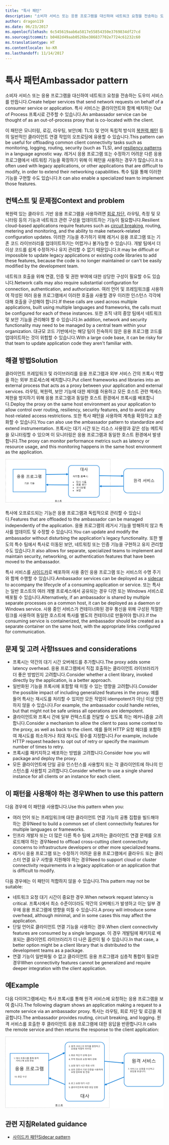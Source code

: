 ```yaml
---
title: "특사 패턴"
description: "소비자 서비스 또는 응용 프로그램을 대신하여 네트워크 요청을 전송하는 도우미 서비스를 만듭니다."
author: dragon119
ms.date: 06/23/2017
ms.openlocfilehash: 6c545619aab6a5817e55854350e3769834df27cd
ms.sourcegitcommit: b0482d49aab0526be386837702e7724c61232c60
ms.translationtype: HT
ms.contentlocale: ko-KR
ms.lasthandoff: 11/14/2017
---
```

# <a name="ambassador-pattern"></a><span data-ttu-id="867a4-103">특사 패턴</span><span class="sxs-lookup"><span data-stu-id="867a4-103">Ambassador pattern</span></span>

<span data-ttu-id="867a4-104">소비자 서비스 또는 응용 프로그램을 대신하여 네트워크 요청을 전송하는 도우미 서비스를 만듭니다.</span><span class="sxs-lookup"><span data-stu-id="867a4-104">Create helper services that send network requests on behalf of a consumer service or application.</span></span> <span data-ttu-id="867a4-105">특사 서비스는 클라이언트와 함께 배치하는 Out of Process 프록시로 간주할 수 있습니다.</span><span class="sxs-lookup"><span data-stu-id="867a4-105">An ambassador service can be thought of as an out-of-process proxy that is co-located with the client.</span></span>

<span data-ttu-id="867a4-106">이 패턴은 모니터링, 로깅, 라우팅, 보안(예: TLS) 및 언어 독립적 방식의 [복원력 패턴][resiliency-patterns] 등의 일반적인 클라이언트 연결 작업의 오프로딩에 유용할 수 있습니다.</span><span class="sxs-lookup"><span data-stu-id="867a4-106">This pattern can be useful for offloading common client connectivity tasks such as monitoring, logging, routing, security (such as TLS), and [resiliency patterns][resiliency-patterns] in a language agnostic way.</span></span> <span data-ttu-id="867a4-107">레거시 응용 프로그램 또는 수정하기 어려운 다른 응용 프로그램에서 네트워킹 기능을 확장하기 위해 이 패턴을 사용하는 경우가 많습니다.</span><span class="sxs-lookup"><span data-stu-id="867a4-107">It is often used with legacy applications, or other applications that are difficult to modify, in order to extend their networking capabilities.</span></span> <span data-ttu-id="867a4-108">특수 팀을 통해 이러한 기능을 구현할 수도 있습니다.</span><span class="sxs-lookup"><span data-stu-id="867a4-108">It can also enable a specialized team to implement those features.</span></span>

## <a name="context-and-problem"></a><span data-ttu-id="867a4-109">컨텍스트 및 문제점</span><span class="sxs-lookup"><span data-stu-id="867a4-109">Context and problem</span></span>

<span data-ttu-id="867a4-110">복원력 있는 클라우드 기반 응용 프로그램을 사용하려면 [회로 차단][circuit-breaker], 라우팅, 측정 및 모니터링 등의 기능과 네트워크 관련 구성을 업데이트하는 기능이 필요합니다.</span><span class="sxs-lookup"><span data-stu-id="867a4-110">Resilient cloud-based applications require features such as [circuit breaking][circuit-breaker], routing, metering and monitoring, and the ability to make network-related configuration updates.</span></span> <span data-ttu-id="867a4-111">이러한 기능을 추가하기 위해 레거시 응용 프로그램 또는 기존 코드 라이브러리를 업데이트하기는 어렵거나 불가능할 수 있습니다. 개발 팀에서 더 이상 코드를 쉽게 수정하거나 유지 관리할 수 없기 때문입니다.</span><span class="sxs-lookup"><span data-stu-id="867a4-111">It may be difficult or impossible to update legacy applications or existing code libraries to add these features, because the code is no longer maintained or can't be easily modified by the development team.</span></span>

<span data-ttu-id="867a4-112">네트워크 호출을 위해 연결, 인증 및 권한 부여에 대한 상당한 구성이 필요할 수도 있습니다.</span><span class="sxs-lookup"><span data-stu-id="867a4-112">Network calls may also require substantial configuration for connection, authentication, and authorization.</span></span> <span data-ttu-id="867a4-113">여러 언어 및 프레임워크를 사용하여 작성된 여러 응용 프로그램에서 이러한 호출을 사용할 경우 이러한 인스턴스 각각에 대해 호출을 구성해야 합니다.</span><span class="sxs-lookup"><span data-stu-id="867a4-113">If these calls are used across multiple applications, built using multiple languages and frameworks, the calls must be configured for each of these instances.</span></span> <span data-ttu-id="867a4-114">또한 조직 내의 중앙 팀에서 네트워크 및 보안 기능을 관리해야 할 수 있습니다.</span><span class="sxs-lookup"><span data-stu-id="867a4-114">In addition, network and security functionality may need to be managed by a central team within your organization.</span></span> <span data-ttu-id="867a4-115">대규모 코드 기반에서는 해당 팀이 친숙하지 않은 응용 프로그램 코드를 업데이트하는 것이 위험할 수 있습니다.</span><span class="sxs-lookup"><span data-stu-id="867a4-115">With a large code base, it can be risky for that team to update application code they aren't familiar with.</span></span>

## <a name="solution"></a><span data-ttu-id="867a4-116">해결 방법</span><span class="sxs-lookup"><span data-stu-id="867a4-116">Solution</span></span>

<span data-ttu-id="867a4-117">클라이언트 프레임워크 및 라이브러리를 응용 프로그램과 외부 서비스 간의 프록시 역할을 하는 외부 프로세스에 배치합니다.</span><span class="sxs-lookup"><span data-stu-id="867a4-117">Put client frameworks and libraries into an external process that acts as a proxy between your application and external services.</span></span> <span data-ttu-id="867a4-118">라우팅, 복원력, 보안 기능에 대한 제어를 허용하고 모든 호스트 관련 액세스 제한을 방지하기 위해 응용 프로그램과 동일한 호스트 환경에서 프록시를 배포합니다.</span><span class="sxs-lookup"><span data-stu-id="867a4-118">Deploy the proxy on the same host environment as your application to allow control over routing, resiliency, security features, and to avoid any host-related access restrictions.</span></span> <span data-ttu-id="867a4-119">또한 특사 패턴을 사용하여 계측을 확장하고 표준화할 수 있습니다.</span><span class="sxs-lookup"><span data-stu-id="867a4-119">You can also use the ambassador pattern to standardize and extend instrumentation.</span></span> <span data-ttu-id="867a4-120">프록시는 대기 시간 또는 리소스 사용량과 같은 성능 메트릭을 모니터링할 수 있으며 이 모니터링은 응용 프로그램과 동일한 호스트 환경에서 발생합니다.</span><span class="sxs-lookup"><span data-stu-id="867a4-120">The proxy can monitor performance metrics such as latency or resource usage, and this monitoring happens in the same host environment as the application.</span></span>

![](./_images/ambassador.png)

<span data-ttu-id="867a4-121">특사에 오프로드되는 기능은 응용 프로그램과 독립적으로 관리할 수 있습니다.</span><span class="sxs-lookup"><span data-stu-id="867a4-121">Features that are offloaded to the ambassador can be managed independently of the application.</span></span> <span data-ttu-id="867a4-122">응용 프로그램의 레거시 기능을 방해하지 않고 특사를 업데이트 및 수정할 수 있습니다.</span><span class="sxs-lookup"><span data-stu-id="867a4-122">You can update and modify the ambassador without disturbing the application's legacy functionality.</span></span> <span data-ttu-id="867a4-123">또한 별도의 특수 팀에서 특사로 이동된 보안, 네트워킹 또는 인증 기능을 구현하고 유지 관리할 수도 있습니다.</span><span class="sxs-lookup"><span data-stu-id="867a4-123">It also allows for separate, specialized teams to implement and maintain security, networking, or authentication features that have been moved to the ambassador.</span></span>

<span data-ttu-id="867a4-124">특사 서비스를 [사이드카][ sidecar]로 배포하여 사용 중인 응용 프로그램 또는 서비스의 수명 주기와 함께 수행할 수 있습니다.</span><span class="sxs-lookup"><span data-stu-id="867a4-124">Ambassador services can be deployed as a [sidecar][sidecar] to accompany the lifecycle of a consuming application or service.</span></span> <span data-ttu-id="867a4-125">또는 특사는 일반 호스트의 여러 개별 프로세스에서 공유되는 경우 디먼 또는 Windows 서비스로 배포될 수 있습니다.</span><span class="sxs-lookup"><span data-stu-id="867a4-125">Alternatively, if an ambassador is shared by multiple separate processes on a common host, it can be deployed as a daemon or Windows service.</span></span> <span data-ttu-id="867a4-126">사용 중인 서비스가 컨테이너화된 경우 통신을 위해 구성된 적절한 링크를 사용하여 동일한 호스트에 특사를 별도의 컨테이너로 만들어야 합니다.</span><span class="sxs-lookup"><span data-stu-id="867a4-126">If the consuming service is containerized, the ambassador should be created as a separate container on the same host, with the appropriate links configured for communication.</span></span>

## <a name="issues-and-considerations"></a><span data-ttu-id="867a4-127">문제 및 고려 사항</span><span class="sxs-lookup"><span data-stu-id="867a4-127">Issues and considerations</span></span>

- <span data-ttu-id="867a4-128">프록시는 약간의 대기 시간 오버헤드를 추가합니다.</span><span class="sxs-lookup"><span data-stu-id="867a4-128">The proxy adds some latency overhead.</span></span> <span data-ttu-id="867a4-129">응용 프로그램에서 직접 호출하는 클라이언트 라이브러리가 더 좋은 방법인지 고려합니다.</span><span class="sxs-lookup"><span data-stu-id="867a4-129">Consider whether a client library, invoked directly by the application, is a better approach.</span></span>
- <span data-ttu-id="867a4-130">일반화된 기능을 프록시에 포함할 때 미칠 수 있는 영향을 고려합니다.</span><span class="sxs-lookup"><span data-stu-id="867a4-130">Consider the possible impact of including generalized features in the proxy.</span></span> <span data-ttu-id="867a4-131">예를 들어 특사는 재시도를 처리할 수 있지만 모든 작업이 idempotent가 아닌 이상 안전하지 않을 수 있습니다.</span><span class="sxs-lookup"><span data-stu-id="867a4-131">For example, the ambassador could handle retries, but that might not be safe unless all operations are idempotent.</span></span>
- <span data-ttu-id="867a4-132">클라이언트와 프록시 간에 일부 컨텍스트를 전달할 수 있도록 하는 메커니즘을 고려합니다.</span><span class="sxs-lookup"><span data-stu-id="867a4-132">Consider a mechanism to allow the client to pass some context to the proxy, as well as back to the client.</span></span> <span data-ttu-id="867a4-133">예를 들어 HTTP 요청 헤더를 포함하여 재시도를 취소하거나 최대 재시도 횟수를 지정합니다.</span><span class="sxs-lookup"><span data-stu-id="867a4-133">For example, include HTTP request headers to opt out of retry or specify the maximum number of times to retry.</span></span>
- <span data-ttu-id="867a4-134">프록시를 패키지하고 배포하는 방법을 고려합니다.</span><span class="sxs-lookup"><span data-stu-id="867a4-134">Consider how you will package and deploy the proxy.</span></span>
- <span data-ttu-id="867a4-135">모든 클라이언트에 단일 공유 인스턴스를 사용할지 또는 각 클라이언트에 하나의 인스턴스를 사용할지 고려합니다.</span><span class="sxs-lookup"><span data-stu-id="867a4-135">Consider whether to use a single shared instance for all clients or an instance for each client.</span></span>

## <a name="when-to-use-this-pattern"></a><span data-ttu-id="867a4-136">이 패턴을 사용해야 하는 경우</span><span class="sxs-lookup"><span data-stu-id="867a4-136">When to use this pattern</span></span>

<span data-ttu-id="867a4-137">다음 경우에 이 패턴을 사용합니다.</span><span class="sxs-lookup"><span data-stu-id="867a4-137">Use this pattern when you:</span></span>

- <span data-ttu-id="867a4-138">여러 언어 또는 프레임워크에 대한 클라이언트 연결 기능의 공통 집합을 빌드해야 하는 경우</span><span class="sxs-lookup"><span data-stu-id="867a4-138">Need to build a common set of client connectivity features for multiple languages or frameworks.</span></span>
- <span data-ttu-id="867a4-139">인프라 개발자 또는 더 많은 다른 특수 팀에 교차하는 클라이언트 연결 문제를 오프로드해야 하는 경우</span><span class="sxs-lookup"><span data-stu-id="867a4-139">Need to offload cross-cutting client connectivity concerns to infrastructure developers or other more specialized teams.</span></span>
- <span data-ttu-id="867a4-140">레거시 응용 프로그램 또는 수정하기 어려운 응용 프로그램에서 클라우드 또는 클러스터 연결 요구 사항을 지원해야 하는 경우</span><span class="sxs-lookup"><span data-stu-id="867a4-140">Need to support cloud or cluster connectivity requirements in a legacy application or an application that is difficult to modify.</span></span>

<span data-ttu-id="867a4-141">다음 경우에는 이 패턴이 적합하지 않을 수 있습니다.</span><span class="sxs-lookup"><span data-stu-id="867a4-141">This pattern may not be suitable:</span></span>

- <span data-ttu-id="867a4-142">네트워크 요청 대기 시간이 중요한 경우.</span><span class="sxs-lookup"><span data-stu-id="867a4-142">When network request latency is critical.</span></span> <span data-ttu-id="867a4-143">프록시에서 최소 수준이더라도 약간의 오버헤드가 발생하고 이는 일부 경우에 응용 프로그램에 영향을 미칠 수 있습니다.</span><span class="sxs-lookup"><span data-stu-id="867a4-143">A proxy will introduce some overhead, although minimal, and in some cases this may affect the application.</span></span>
- <span data-ttu-id="867a4-144">단일 언어로 클라이언트 연결 기능을 사용하는 경우.</span><span class="sxs-lookup"><span data-stu-id="867a4-144">When client connectivity features are consumed by a single language.</span></span> <span data-ttu-id="867a4-145">이 경우 개발팀에 패키지로 배포되는 클라이언트 라이브러리가 더 나은 옵션이 될 수 있습니다.</span><span class="sxs-lookup"><span data-stu-id="867a4-145">In that case, a better option might be a client library that is distributed to the development teams as a package.</span></span>
- <span data-ttu-id="867a4-146">연결 기능이 일반화될 수 없고 클라이언트 응용 프로그램과 심층적 통합이 필요한 경우</span><span class="sxs-lookup"><span data-stu-id="867a4-146">When connectivity features cannot be generalized and require deeper integration with the client application.</span></span>

## <a name="example"></a><span data-ttu-id="867a4-147">예</span><span class="sxs-lookup"><span data-stu-id="867a4-147">Example</span></span>

<span data-ttu-id="867a4-148">다음 다이어그램에서는 특사 프록시를 통해 원격 서비스에 요청하는 응용 프로그램을 보여 줍니다.</span><span class="sxs-lookup"><span data-stu-id="867a4-148">The following diagram shows an application making a request to a remote service via an ambassador proxy.</span></span> <span data-ttu-id="867a4-149">특사는 라우팅, 회로 차단 및 로깅을 제공합니다.</span><span class="sxs-lookup"><span data-stu-id="867a4-149">The ambassador provides routing, circuit breaking, and logging.</span></span> <span data-ttu-id="867a4-150">원격 서비스를 호출한 후 클라이언트 응용 프로그램에 대한 응답을 반환합니다.</span><span class="sxs-lookup"><span data-stu-id="867a4-150">It calls the remote service and then returns the response to the client application:</span></span>

![](./_images/ambassador-example.png) 

## <a name="related-guidance"></a><span data-ttu-id="867a4-151">관련 지침</span><span class="sxs-lookup"><span data-stu-id="867a4-151">Related guidance</span></span>

- [<span data-ttu-id="867a4-152">사이드카 패턴</span><span class="sxs-lookup"><span data-stu-id="867a4-152">Sidecar pattern</span></span>](./sidecar.md)

<!-- links -->

[circuit-breaker]: ./circuit-breaker.md
[resiliency-patterns]: ./category/resiliency.md
[sidecar]: ./sidecar.md
